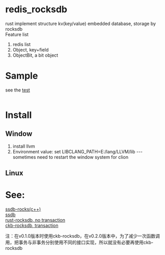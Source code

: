 # redis_rocksdb
rust implement structure kv(key/value) embedded database, storage by rocksdb      
Feature list  
1. redis list
2. Object, key+field
3. ObjectBit, a bit object 
# Sample
see the [test](./tests/_redis_rocksdb/test_list_impl.rs)
```rust

```
# Install
## Window
1. install llvm
2. Environment value: set LIBCLANG_PATH=E:/lang/LLVM/lib  --- sometimes need to restart the window system for clion
## Linux


# See:

[ssdb-rocks(c++)](https://github.com/ansoda/ssdb-rocksdb)  
[ssdb](https://ssdb.io/zh_cn/)  
[rust-rocksdb, no transaction](https://github.com/rust-rocksdb/rust-rocksdb)  
[ckb-rocksdb, transaction](https://github.com/nervosnetwork/rust-rocksdb)  

注：在v0.1.0版本时使用ckb-rocksdb，在v0.2.0版本中，为了减少一次函数调用，把事务与非事务分别使用不同的接口实现，所以就没有必要再使用ckb-rocksdb  